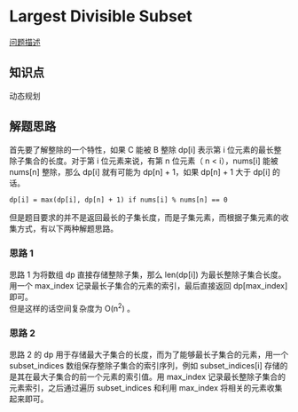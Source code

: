 # Largest Divisible Subset

[问题描述](https://leetcode.com/problems/largest-divisible-subset/description/)

## 知识点

动态规划

## 解题思路

首先要了解整除的一个特性，如果 C 能被 B 整除 dp[i] 表示第 i 位元素的最长整除子集合的长度。对于第 i 位元素来说，有第 n 位元素（ n < i），nums[i] 能被 nums[n] 整除，那么 dp[i] 就有可能为 dp[n] + 1，如果 dp[n] + 1 大于 dp[i] 的话。

```text
dp[i] = max(dp[i], dp[n] + 1) if nums[i] % nums[n] == 0
```

但是题目要求的并不是返回最长的子集长度，而是子集元素，而根据子集元素的收集方式，有以下两种解题思路。

### 思路 1

思路 1 为将数组 dp 直接存储整除子集，那么 len(dp[i]) 为最长整除子集合长度。用一个 max_index 记录最长子集合的元素的索引，最后直接返回 dp[max_index] 即可。  
但是这样的话空间复杂度为 O(n<sup>2</sup>) 。

### 思路 2

思路 2 的 dp 用于存储最大子集合的长度，而为了能够最长子集合的元素，用一个 subset_indices 数组保存整除子集合的索引序列，例如 subset_indices[i] 存储的是其在最大子集合的前一个元素的索引值。用 max_index 记录最长整除子集合的元素索引，之后通过遍历 subset_indices 和利用 max_index 将相关的元素收集起来即可。
